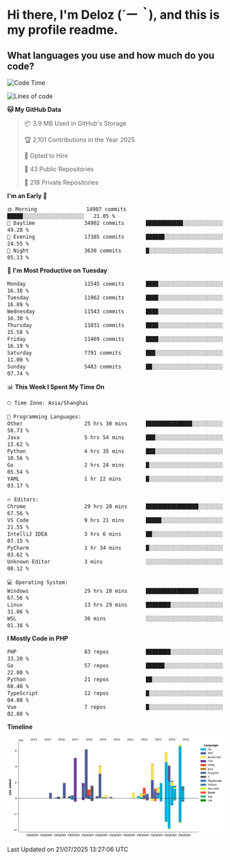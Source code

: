 # **Hi there, I'm Deloz (*´ー｀*), and this is my profile readme.**

## **What languages you use and how much do you code?**

<!--START_SECTION:waka-->
![Code Time](http://img.shields.io/badge/Code%20Time-6%2C927%20hrs%206%20mins-blue)

![Lines of code](https://img.shields.io/badge/From%20Hello%20World%20I%27ve%20Written-58.6%20million%20lines%20of%20code-blue)

**🐱 My GitHub Data** 

> 📦 3.9 MB Used in GitHub's Storage 
 > 
> 🏆 2,101 Contributions in the Year 2025
 > 
> 💼 Opted to Hire
 > 
> 📜 43 Public Repositories 
 > 
> 🔑 218 Private Repositories 
 > 
**I'm an Early 🐤** 

```text
🌞 Morning                14907 commits       █████░░░░░░░░░░░░░░░░░░░░   21.05 % 
🌆 Daytime                34902 commits       ████████████░░░░░░░░░░░░░   49.28 % 
🌃 Evening                17385 commits       ██████░░░░░░░░░░░░░░░░░░░   24.55 % 
🌙 Night                  3630 commits        █░░░░░░░░░░░░░░░░░░░░░░░░   05.13 % 
```
📅 **I'm Most Productive on Tuesday** 

```text
Monday                   11545 commits       ████░░░░░░░░░░░░░░░░░░░░░   16.30 % 
Tuesday                  11962 commits       ████░░░░░░░░░░░░░░░░░░░░░   16.89 % 
Wednesday                11543 commits       ████░░░░░░░░░░░░░░░░░░░░░   16.30 % 
Thursday                 11031 commits       ████░░░░░░░░░░░░░░░░░░░░░   15.58 % 
Friday                   11469 commits       ████░░░░░░░░░░░░░░░░░░░░░   16.19 % 
Saturday                 7791 commits        ███░░░░░░░░░░░░░░░░░░░░░░   11.00 % 
Sunday                   5483 commits        ██░░░░░░░░░░░░░░░░░░░░░░░   07.74 % 
```


📊 **This Week I Spent My Time On** 

```text
🕑︎ Time Zone: Asia/Shanghai

💬 Programming Languages: 
Other                    25 hrs 30 mins      ███████████████░░░░░░░░░░   58.73 % 
Java                     5 hrs 54 mins       ███░░░░░░░░░░░░░░░░░░░░░░   13.62 % 
Python                   4 hrs 35 mins       ███░░░░░░░░░░░░░░░░░░░░░░   10.56 % 
Go                       2 hrs 24 mins       █░░░░░░░░░░░░░░░░░░░░░░░░   05.54 % 
YAML                     1 hr 22 mins        █░░░░░░░░░░░░░░░░░░░░░░░░   03.17 % 

🔥 Editors: 
Chrome                   29 hrs 20 mins      █████████████████░░░░░░░░   67.56 % 
VS Code                  9 hrs 21 mins       █████░░░░░░░░░░░░░░░░░░░░   21.55 % 
IntelliJ IDEA            3 hrs 6 mins        ██░░░░░░░░░░░░░░░░░░░░░░░   07.15 % 
PyCharm                  1 hr 34 mins        █░░░░░░░░░░░░░░░░░░░░░░░░   03.62 % 
Unknown Editor           3 mins              ░░░░░░░░░░░░░░░░░░░░░░░░░   00.12 % 

💻 Operating System: 
Windows                  29 hrs 20 mins      █████████████████░░░░░░░░   67.56 % 
Linux                    13 hrs 29 mins      ████████░░░░░░░░░░░░░░░░░   31.06 % 
WSL                      36 mins             ░░░░░░░░░░░░░░░░░░░░░░░░░   01.38 % 
```

**I Mostly Code in PHP** 

```text
PHP                      83 repos            ████████░░░░░░░░░░░░░░░░░   33.20 % 
Go                       57 repos            ██████░░░░░░░░░░░░░░░░░░░   22.80 % 
Python                   21 repos            ██░░░░░░░░░░░░░░░░░░░░░░░   08.40 % 
TypeScript               12 repos            █░░░░░░░░░░░░░░░░░░░░░░░░   04.80 % 
Vue                      7 repos             █░░░░░░░░░░░░░░░░░░░░░░░░   02.80 % 
```



**Timeline**

![Lines of Code chart](https://raw.githubusercontent.com/deloz/deloz/main/assets/bar_graph.png)


 Last Updated on 21/07/2025 13:27:06 UTC
<!--END_SECTION:waka-->
